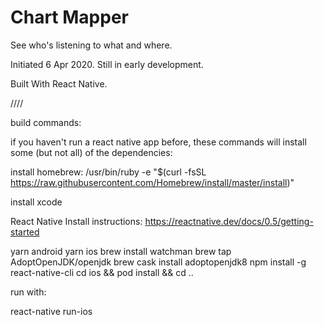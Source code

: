 # Chart Mapper

See who's listening to what and where.

Initiated 6 Apr 2020. Still in early development.

Built With React Native.

////

build commands:

if you haven't run a react native app before, these commands will install some (but not all) of the dependencies:

install homebrew:
/usr/bin/ruby -e "$(curl -fsSL https://raw.githubusercontent.com/Homebrew/install/master/install)"

install xcode

React Native Install instructions:
https://reactnative.dev/docs/0.5/getting-started

yarn android
yarn ios
brew install watchman
brew tap AdoptOpenJDK/openjdk 
brew cask install adoptopenjdk8
npm install -g react-native-cli
cd ios && pod install && cd ..

run with:

react-native run-ios 